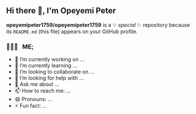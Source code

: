 <h2> Hi there 👋, I'm Opeyemi Peter </h2>


**opeyemipeter1759/opeyemipeter1759** is a ✨ _special_ ✨ repository because its `README.md` (this file) appears on your GitHub profile.

<h3> 👨🏻‍💻 &nbsp; ME;   </h3>

- 🔭 I’m currently working on ...
- 🌱 I’m currently learning ...
- 👯 I’m looking to collaborate on ...
- 🤔 I’m looking for help with ...
- 💬 Ask me about ...
- 📫 How to reach me: ...
- 😄 Pronouns: ...
- ⚡ Fun fact: ...

